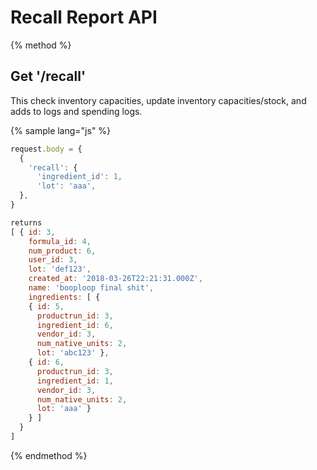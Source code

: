 # Recall Report API

{% method %}
## Get '/recall'

This check inventory capacities, update inventory capacities/stock, and adds to logs and spending logs.

{% sample lang="js" %}
```js
request.body = {
  {
    'recall': {
      'ingredient_id': 1,
      'lot': 'aaa',
  },
}

returns
[ { id: 3,
    formula_id: 4,
    num_product: 6,
    user_id: 3,
    lot: 'def123',
    created_at: '2018-03-26T22:21:31.000Z',
    name: 'booploop final shit',
    ingredients: [ {
    { id: 5,
      productrun_id: 3,
      ingredient_id: 6,
      vendor_id: 3,
      num_native_units: 2,
      lot: 'abc123' },
    { id: 6,
      productrun_id: 3,
      ingredient_id: 1,
      vendor_id: 3,
      num_native_units: 2,
      lot: 'aaa' }
    } ] 
  } 
]
```

{% endmethod %}